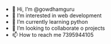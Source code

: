 - 👋 Hi, I’m @gowdhamguru
- 👀 I’m interested in web development
- 🌱 I’m currently learning python
- 💞️ I’m looking to collaborate o projects
- 📫 How to reach me 7395944105

<!---
gowdhamguru/gowdhamguru is a ✨ special ✨ repository because its `README.md` (this file) appears on your GitHub profile.
You can click the Preview link to take a look at your changes.
--->
